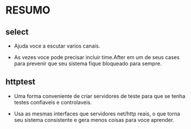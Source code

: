 # RESUMO

## select

- Ajuda voce a escutar varios canais.

- As vezes voce pode precisar incluir time.After em um de seus cases para prevenir que seu sistema fique bloqueado para sempre.

## httptest

- Uma forma conveniente de criar servidores de teste para que se tenha testes confiaveis e controlaveis.

- Usa as mesmas interfaces que servidores net/http reais, o que torna seu sistema consistente e gera menos coisas para voce aprender.
